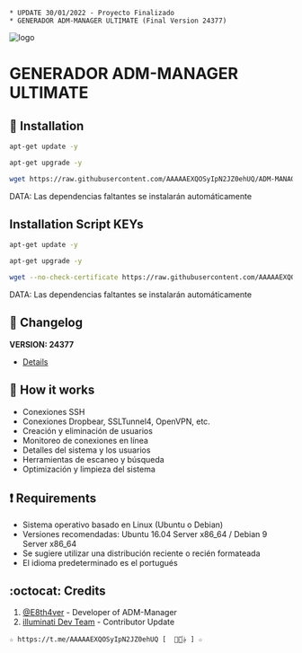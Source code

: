 ﻿```
* UPDATE 30/01/2022 - Proyecto Finalizado
* GENERADOR ADM-MANAGER ULTIMATE (Final Version 24377)
```
![logo](https://github.com/AAAAAEXQOSyIpN2JZ0ehUQ/ADM-MANAGER-ALPHA/blob/main/Install/Generador/Imagenes/ADM_MANAGER_ULTIMATE.jpg)

# GENERADOR ADM-MANAGER ULTIMATE

## :book: Installation
```bash
apt-get update -y
```
```bash
apt-get upgrade -y
```
```bash
wget https://raw.githubusercontent.com/AAAAAEXQOSyIpN2JZ0ehUQ/ADM-MANAGER-ALPHA/main/Install/Generador/adminsetup.sh && chmod +x adminsetup.sh* && ./adminsetup.sh*
```
DATA: Las dependencias faltantes se instalarán automáticamente

## Installation Script KEYs
```bash
apt-get update -y
```
```bash
apt-get upgrade -y
```
```bash
wget --no-check-certificate https://raw.githubusercontent.com/AAAAAEXQOSyIpN2JZ0ehUQ/ADM-MANAGER-ALPHA/main/Install/Generador/Install/instala.sh; chmod +x instala.sh*; ./instala.sh*
```
DATA: Las dependencias faltantes se instalarán automáticamente

## :scroll: Changelog
**VERSION: 24377**
* [Details](https://raw.githubusercontent.com/AAAAAEXQOSyIpN2JZ0ehUQ/ADM-MANAGER-ALPHA/main/Install/Generador/versao)

## :book: How it works
* Conexiones SSH
* Conexiones Dropbear, SSLTunnel4, OpenVPN, etc.
* Creación y eliminación de usuarios
* Monitoreo de conexiones en línea
* Detalles del sistema y los usuarios
* Herramientas de escaneo y búsqueda
* Optimización y limpieza del sistema

## :heavy_exclamation_mark: Requirements
* Sistema operativo basado en Linux (Ubuntu o Debian)
* Versiones recomendadas: Ubuntu 16.04 Server x86_64 / Debian 9 Server x86_64
* Se sugiere utilizar una distribución reciente o recién formateada
* El idioma predeterminado es el portugués

## :octocat: Credits
1. [@E8th4ver](https://t.me/E8th4ver) - Developer of ADM-Manager
2. [illuminati Dev Team](https://t.me/AAAAAEXQOSyIpN2JZ0ehUQ) - Contributor Update 
```
☆ https://t.me/AAAAAEXQOSyIpN2JZ0ehUQ [  ⃘⃤꙰✰ ] ☆
```
